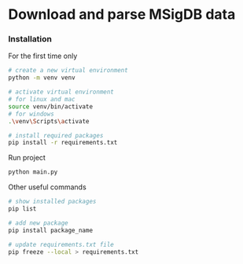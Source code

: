 # Download and parse MSigDB data

### Installation

For the first time only
```bash
# create a new virtual environment
python -m venv venv

# activate virtual environment 
# for linux and mac
source venv/bin/activate
# for windows
.\venv\Scripts\activate

# install required packages
pip install -r requirements.txt
```

Run project
```bash
python main.py
```

Other useful commands
```bash
# show installed packages
pip list

# add new package
pip install package_name

# update requirements.txt file
pip freeze --local > requirements.txt
```

